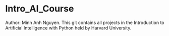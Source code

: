 # Intro_AI_Course
Author: Minh Anh Nguyen. 
This git contains all projects in the Introduction to Artificial Intelligence with Python held by Harvard University.
